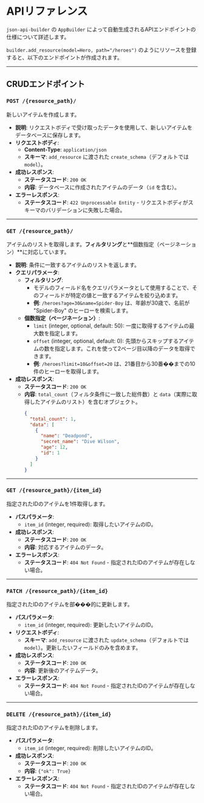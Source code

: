 # APIリファレンス

`json-api-builder` の `AppBuilder` によって自動生成されるAPIエンドポイントの仕様について詳述します。

`builder.add_resource(model=Hero, path="/heroes")` のようにリソースを登録すると、以下のエンドポイントが作成されます。

---

## CRUDエンドポイント

### `POST /{resource_path}/`

新しいアイテムを作成します。

-   **説明**: リクエストボディで受け取ったデータを使用して、新しいアイテムをデータベースに保存します。
-   **リクエストボディ**:
    -   **Content-Type**: `application/json`
    -   **スキーマ**: `add_resource` に渡された `create_schema`（デフォルトでは `model`）。
-   **成功レスポンス**:
    -   **ステータスコード**: `200 OK`
    -   **内容**: データベースに作成されたアイテムのデータ（`id` を含む）。
-   **エラーレスポンス**:
    -   **ステータスコード**: `422 Unprocessable Entity` - リクエストボディがスキーマのバリデーションに失敗した場合。

---

### `GET /{resource_path}/`

アイテムのリストを取得します。**フィルタリング**と**個数指定（ページネーション）**に対応しています。

-   **説明**: 条件に一致するアイテムのリストを返します。
-   **クエリパラメータ**:
    -   **フィルタリング**:
        -   モデルのフィールド名をクエリパラメータとして使用することで、そのフィールドが特定の値と一致するアイテムを絞り込めます。
        -   **例**: `/heroes?age=30&name=Spider-Boy` は、年齢が30歳で、名前が "Spider-Boy" のヒーローを検索します。
    -   **個数指定（ページネーション）**:
        -   `limit` (integer, optional, default: 50): 一度に取得するアイテムの最大数を指定します。
        -   `offset` (integer, optional, default: 0): 先頭からスキップするアイテムの数を指定します。これを使って2ページ目以降のデータを取得できます。
        -   **例**: `/heroes?limit=10&offset=20` は、21番目から30番��までの10件のヒーローを取得します。
-   **成功レスポンス**:
    -   **ステータスコード**: `200 OK`
    -   **内容**: `total_count`（フィルタ条件に一致した総件数）と `data`（実際に取得したアイテムのリスト）を含むオブジェクト。
        ```json
        {
          "total_count": 1,
          "data": [
            {
              "name": "Deadpond",
              "secret_name": "Dive Wilson",
              "age": 12,
              "id": 1
            }
          ]
        }
        ```

---

### `GET /{resource_path}/{item_id}`

指定されたIDのアイテムを1件取得します。

-   **パスパラメータ**:
    -   `item_id` (integer, required): 取得したいアイテムのID。
-   **成功レスポンス**:
    -   **ステータスコード**: `200 OK`
    -   **内容**: 対応するアイテムのデータ。
-   **エラーレスポンス**:
    -   **ステータスコード**: `404 Not Found` - 指定されたIDのアイテムが存在しない場合。

---

### `PATCH /{resource_path}/{item_id}`

指定されたIDのアイテムを部���的に更新します。

-   **パスパラメータ**:
    -   `item_id` (integer, required): 更新したいアイテムのID。
-   **リクエストボディ**:
    -   **スキーマ**: `add_resource` に渡された `update_schema`（デフォルトでは `model`）。更新したいフィールドのみを含めます。
-   **成功レスポンス**:
    -   **ステータスコード**: `200 OK`
    -   **内容**: 更新後のアイテムデータ。
-   **エラーレスポンス**:
    -   **ステータスコード**: `404 Not Found` - 指定されたIDのアイテムが存在しない場合。

---

### `DELETE /{resource_path}/{item_id}`

指定されたIDのアイテムを削除します。

-   **パスパラメータ**:
    -   `item_id` (integer, required): 削除したいアイテムのID。
-   **成功レスポンス**:
    -   **ステータスコード**: `200 OK`
    -   **内容**: `{"ok": True}`
-   **エラーレスポンス**:
    -   **ステータスコード**: `404 Not Found` - 指定されたIDのアイテムが存在しない場合。